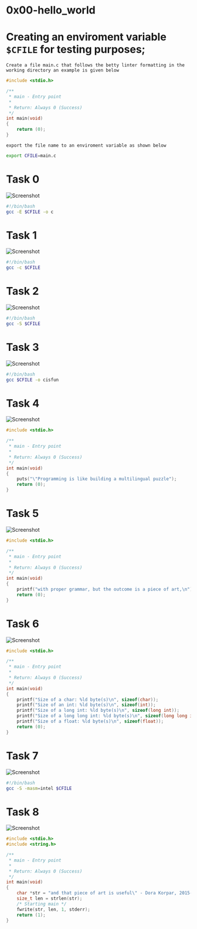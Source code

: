 # 0x00-hello_world

# Creating an enviroment variable ```$CFILE``` for testing purposes;

`Create a file main.c that follows the betty linter formatting in the working directory an example is given below`

```c
#include <stdio.h>

/**
 * main - Entry point
 *
 * Return: Always 0 (Success)
 */
int main(void)
{
	return (0);
}
```

`export the file name to an enviroment variable as shown below`

```bash
export CFILE=main.c
```

# Task 0
![Screenshot](./assets/rm01.png)

```bash
#!/bin/bash
gcc -E $CFILE -o c
```
# Task 1
![Screenshot](./assets/rm02.png)

```bash
#!/bin/bash
gcc -c $CFILE
```

# Task 2
![Screenshot](./assets/rm03.png)

```bash
#!/bin/bash
gcc -S $CFILE
```

# Task 3
![Screenshot](./assets/rm04.png)

```bash
#!/bin/bash
gcc $CFILE -o cisfun
```

# Task 4
![Screenshot](./assets/rm05.png)

```c
#include <stdio.h>

/**
 * main - Entry point
 *
 * Return: Always 0 (Success)
 */
int main(void)
{
	puts("\"Programming is like building a multilingual puzzle");
	return (0);
}
```

# Task 5
![Screenshot](./assets/rm07.png)

```c
#include <stdio.h>

/**
 * main - Entry point
 *
 * Return: Always 0 (Success)
 */
int main(void)
{
	printf("with proper grammar, but the outcome is a piece of art,\n");
	return (0);
}
```

# Task 6
![Screenshot](./assets/rm08.png)

```c
#include <stdio.h>

/**
 * main - Entry point
 *
 * Return: Always 0 (Success)
 */
int main(void)
{
	printf("Size of a char: %ld byte(s)\n", sizeof(char));
	printf("Size of an int: %ld byte(s)\n", sizeof(int));
	printf("Size of a long int: %ld byte(s)\n", sizeof(long int));
	printf("Size of a long long int: %ld byte(s)\n", sizeof(long long int));
	printf("Size of a float: %ld byte(s)\n", sizeof(float));
	return (0);
}
```

# Task 7
![Screenshot](./assets/rm09.png)

```bash
#!/bin/bash
gcc -S -masm=intel $CFILE
```

# Task 8
![Screenshot](./assets/rm10.png)

```c
#include <stdio.h>
#include <string.h>

/**
 * main - Entry point
 *
 * Return: Always 0 (Success)
 */
int main(void)
{
	char *str = "and that piece of art is useful\" - Dora Korpar, 2015-10-19\n";
	size_t len = strlen(str);
	/* Starting main */
	fwrite(str, len, 1, stderr);
	return (1);
}
```


